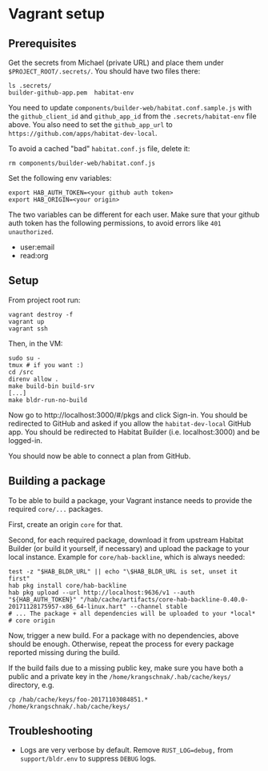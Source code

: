 # Vagrant setup

## Prerequisites

Get the secrets from Michael (private URL) and place them under
`$PROJECT_ROOT/.secrets/`. You should have two files there:

```
ls .secrets/
builder-github-app.pem  habitat-env
```

You need to update `components/builder-web/habitat.conf.sample.js` with the
`github_client_id` and `github_app_id` from the `.secrets/habitat-env` file
above. You also need to set the `github_app_url` to
`https://github.com/apps/habitat-dev-local`.

To avoid a cached "bad" `habitat.conf.js` file, delete it:

```
rm components/builder-web/habitat.conf.js
```

Set the following env variables:

```
export HAB_AUTH_TOKEN=<your github auth token>
export HAB_ORIGIN=<your origin>
```

The two variables can be different for each user.
Make sure that your github auth token has the following permissions,
to avoid errors like `401 unauthorized`.

* user:email
* read:org

## Setup

From project root run:

```
vagrant destroy -f
vagrant up
vagrant ssh
```

Then, in the VM:

```
sudo su -
tmux # if you want :)
cd /src
direnv allow .
make build-bin build-srv
[...]
make bldr-run-no-build
```

Now go to http://localhost:3000/#/pkgs and click Sign-in. You should be
redirected to GitHub and asked if you allow the `habitat-dev-local`
GitHub app. You should be redirected to Habitat Builder (i.e. localhost:3000)
and be logged-in.

You should now be able to connect a plan from GitHub.

## Building a package

To be able to build a package, your Vagrant instance needs to provide the
required `core/...` packages.

First, create an origin `core` for that.

Second, for each required package, download it from upstream Habitat Builder
(or build it yourself, if necessary) and upload the package to your local
instance. Example for `core/hab-backline`, which is always needed:

```
test -z "$HAB_BLDR_URL" || echo "\$HAB_BLDR_URL is set, unset it first"
hab pkg install core/hab-backline
hab pkg upload --url http://localhost:9636/v1 --auth "${HAB_AUTH_TOKEN}" "/hab/cache/artifacts/core-hab-backline-0.40.0-20171128175957-x86_64-linux.hart" --channel stable
# ... The package + all dependencies will be uploaded to your *local*
# core origin
```

Now, trigger a new build. For a package with no dependencies, above should
be enough. Otherwise, repeat the process for every package reported
missing during the build.

If the build fails due to a missing public key, make sure you have both
a public and a private key in the `/home/krangschnak/.hab/cache/keys/`
directory, e.g.

```
cp /hab/cache/keys/foo-20171103084851.* /home/krangschnak/.hab/cache/keys/
```

## Troubleshooting

* Logs are very verbose by default. Remove `RUST_LOG=debug,` from
  `support/bldr.env` to suppress `DEBUG` logs.

